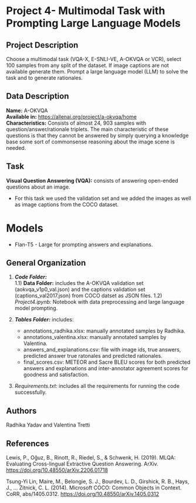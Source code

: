# Project 4-  Multimodal Task with Prompting Large Language Models


## Project Description 

Choose a multimodal task (VQA-X, E-SNLI-VE, A-OKVQA or VCR), select 100 samples from any split of the dataset. If image captions are not available generate them. Prompt a large language model (LLM) to solve the task and to generate rationales. 

## Data Description
**Name:**  A-OKVQA  <br>
**Available in:** https://allenai.org/project/a-okvqa/home <br>
**Characteristics:** Consists of almost 24, 903 samples with question/answer/rationale triplets. The main characteristic of these questions is that they cannot be answered by simply querying a knowledge base some sort of commonsense reasoning about the image scene is needed.<br>


## Task 

**Visual Question Answering (VQA):** consists of answering open-ended questions about an image.<br>
* For this task we used the validation set and we added the images as well as image captions from the COCO dataset. 


# Models

* Flan-T5 - Large for prompting answers and explanations.<br>


## General Organization 
1) ***Code Folder:***  
    1.1) **Data Folder:** includes the A-OKVQA validation set (aokvqa_v1p0_val.json) and the captions validation set (captions_val2017.json) from COCO datset as JSON files. 
    1.2) *Project4.ipynb:* Notebook with data preprocessing and large language model prompting.<br>

2) ***Tables Folder:*** includes: 
    * annotations_radhika.xlsx: manually annotated samples by Radhika. <br>
    * annotations_valentina.xlsx: manually annotated samples by Valentina. <br>
    * answers_and_explanations.csv: file with image ids, true answers, predicted answer true ratonales and predicted rationales. <br>
    * final_scores.csv: METEOR and Sacre BLEU scores for both predicted answers and explanations and inter-annotator agreement scores for goodness and satisfaction. <br>

4) *Requirements.txt:* includes all the requirements for running the code successfully. 


## Authors 

Radhika Yadav and Valentina Tretti 


## References 
Lewis, P., Oğuz, B., Rinott, R., Riedel, S., & Schwenk, H. (2019). MLQA: Evaluating Cross-lingual Extractive Question Answering. ArXiv. 
https://doi.org/10.48550/arXiv.2206.01718


Tsung-Yi Lin, Maire, M., Belongie, S. J., Bourdev, L. D., Girshick, R. B., Hays, J., … Zitnick, C. L. (2014). Microsoft COCO: Common Objects in Context. CoRR, abs/1405.0312. https://doi.org/10.48550/arXiv.1405.0312

